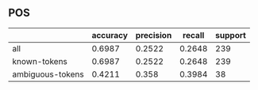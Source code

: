 
## POS

|                  | accuracy | precision | recall | support |
|------------------|----------|-----------|--------|---------|
| all              | 0.6987   | 0.2522    | 0.2648 | 239     |
| known-tokens     | 0.6987   | 0.2522    | 0.2648 | 239     |
| ambiguous-tokens | 0.4211   | 0.358     | 0.3984 | 38      |

